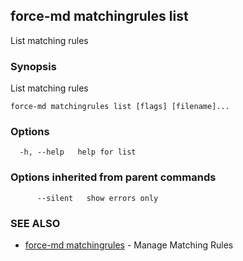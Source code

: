 ## force-md matchingrules list

List matching rules

### Synopsis

List matching rules

```
force-md matchingrules list [flags] [filename]...
```

### Options

```
  -h, --help   help for list
```

### Options inherited from parent commands

```
      --silent   show errors only
```

### SEE ALSO

* [force-md matchingrules](force-md_matchingrules.md)	 - Manage Matching Rules

